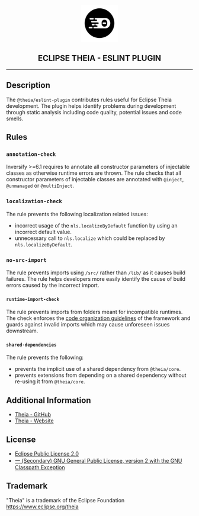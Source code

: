 <div align='center'>

<br />

<img src='https://raw.githubusercontent.com/eclipse-theia/theia/master/logo/theia.svg?sanitize=true' alt='theia-ext-logo' width='100px' />

<h2>ECLIPSE THEIA - ESLINT PLUGIN</h2>

<hr />

</div>

## Description

The `@theia/eslint-plugin` contributes rules useful for Eclipse Theia development.
The plugin helps identify problems during development through static analysis including code quality, potential issues and code smells.

## Rules

### `annotation-check`

Inversify >=6.1 requires to annotate all constructor parameters of injectable classes as otherwise runtime errors are thrown.
The rule checks that all constructor parameters of injectable classes are annotated with `@inject`, `@unmanaged` or `@multiInject`.

### `localization-check`

The rule prevents the following localization related issues:

- incorrect usage of the `nls.localizeByDefault` function by using an incorrect default value.
- unnecessary call to `nls.localize` which could be replaced by `nls.localizeByDefault`.

### `no-src-import`

The rule prevents imports using `/src/` rather than `/lib/` as it causes build failures.
The rule helps developers more easily identify the cause of build errors caused by the incorrect import.

#### `runtime-import-check`

The rule prevents imports from folders meant for incompatible runtimes.
The check enforces the [code organization guidelines](https://github.com/eclipse-theia/theia/wiki/Code-Organization) of the framework and guards against invalid imports which may cause unforeseen issues downstream.

#### `shared-dependencies`

The rule prevents the following:

- prevents the implicit use of a shared dependency from `@theia/core`.
- prevents extensions from depending on a shared dependency without re-using it from `@theia/core`.

## Additional Information

- [Theia - GitHub](https://github.com/eclipse-theia/theia)
- [Theia - Website](https://theia-ide.org/)

## License

- [Eclipse Public License 2.0](http://www.eclipse.org/legal/epl-2.0/)
- [一 (Secondary) GNU General Public License, version 2 with the GNU Classpath Exception](https://projects.eclipse.org/license/secondary-gpl-2.0-cp)

## Trademark

"Theia" is a trademark of the Eclipse Foundation
<https://www.eclipse.org/theia>
